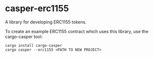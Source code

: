 # casper-erc1155

A library for developing ERC1155 tokens.

To create an example ERC1155 contract which uses this library, use the cargo-casper tool:

```
cargo install cargo-casper
cargo casper --erc1155 <PATH TO NEW PROJECT>
```
